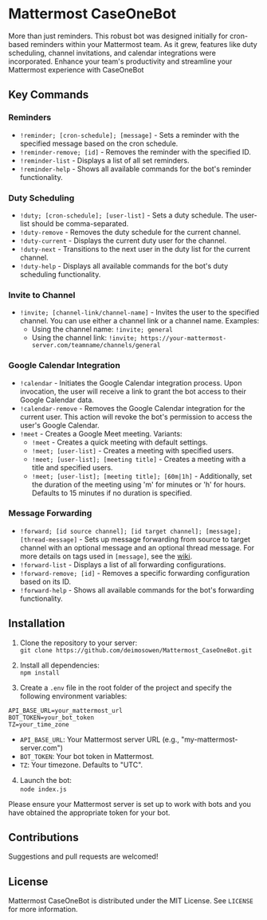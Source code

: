 # Mattermost CaseOneBot

More than just reminders. This robust bot was designed initially for cron-based reminders within your Mattermost team. As it grew, features like duty scheduling, channel invitations, and calendar integrations were incorporated. Enhance your team's productivity and streamline your Mattermost experience with CaseOneBot

## Key Commands

### Reminders
* `!reminder; [cron-schedule]; [message]` - Sets a reminder with the specified message based on the cron schedule.
* `!reminder-remove; [id]` - Removes the reminder with the specified ID.
* `!reminder-list` - Displays a list of all set reminders.
* `!reminder-help` - Shows all available commands for the bot's reminder functionality.

### Duty Scheduling
* `!duty; [cron-schedule]; [user-list]` - Sets a duty schedule. The user-list should be comma-separated.
* `!duty-remove` - Removes the duty schedule for the current channel.
* `!duty-current` - Displays the current duty user for the channel.
* `!duty-next` - Transitions to the next user in the duty list for the current channel.
* `!duty-help` - Displays all available commands for the bot's duty scheduling functionality.

### Invite to Channel
* `!invite; [channel-link/channel-name]` - Invites the user to the specified channel. You can use either a channel link or a channel name.
   Examples:
   - Using the channel name: `!invite; general`
   - Using the channel link: `!invite; https://your-mattermost-server.com/teamname/channels/general`

### Google Calendar Integration
* `!calendar` - Initiates the Google Calendar integration process. Upon invocation, the user will receive a link to grant the bot access to their Google Calendar data.
* `!calendar-remove` - Removes the Google Calendar integration for the current user. This action will revoke the bot's permission to access the user's Google Calendar.
* `!meet` - Creates a Google Meet meeting. Variants:
   - `!meet` - Creates a quick meeting with default settings.
   - `!meet; [user-list]` - Creates a meeting with specified users.
   - `!meet; [user-list]; [meeting title]` - Creates a meeting with a title and specified users.
   - `!meet; [user-list]; [meeting title]; [60m|1h]` - Additionally, set the duration of the meeting using 'm' for minutes or 'h' for hours. Defaults to 15 minutes if no duration is specified.

### Message Forwarding
- `!forward; [id source channel]; [id target channel]; [message]; [thread-message]` - Sets up message forwarding from source to target channel with an optional message and an optional thread message. For more details on tags used in `[message]`, see the [wiki](https://github.com/deimosowen/Mattermost_CaseOneBot/wiki/Tags).
- `!forward-list` - Displays a list of all forwarding configurations.
- `!forward-remove; [id]` - Removes a specific forwarding configuration based on its ID.
- `!forward-help` - Shows all available commands for the bot's forwarding functionality.

## Installation

1. Clone the repository to your server:  
   `git clone https://github.com/deimosowen/Mattermost_CaseOneBot.git`

2. Install all dependencies:  
   `npm install`

3. Create a `.env` file in the root folder of the project and specify the following environment variables:

```
API_BASE_URL=your_mattermost_url
BOT_TOKEN=your_bot_token
TZ=your_time_zone
```

- `API_BASE_URL`: Your Mattermost server URL (e.g., "my-mattermost-server.com")
- `BOT_TOKEN`: Your bot token in Mattermost.
- `TZ`: Your timezone. Defaults to "UTC".

4. Launch the bot:  
   `node index.js`

Please ensure your Mattermost server is set up to work with bots and you have obtained the appropriate token for your bot.

## Contributions

Suggestions and pull requests are welcomed!

## License

Mattermost CaseOneBot is distributed under the MIT License. See `LICENSE` for more information.
